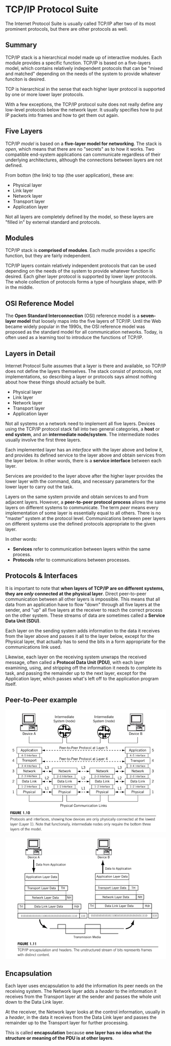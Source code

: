 # TCP/IP Protocol Suite

The Internet Protocol Suite is usually called TCP/IP after two of its most prominent protocols, but there are other protocols as well.

## Summary

TCP/IP stack is a hierarchical model made up of interactive modules. Each module provides a specific function. TCP/IP is based on a five-layers model, which contains relatively independent protocols that can be "mixed and matched" depending on the needs of the system to provide whatever funciton is desired.

TCP is hierarchical in the sense that each higher layer protocol is supported by one or more lower layer protocols.

With a few exceptions, the TCP/IP protocol suite does not really define any low-level protocols below the network layer. It usually specifies how to put IP packets into frames and how to get them out again.

## Five Layers

TCP/IP _model_ is based on a __five-layer model for networking__. The stack is _open_, which means that there are no "secrets" as to how it works. Two compatible end-system applications can communicate regardless of their underlying architectures, although the connections between layers are not defined.

From botton (the link) to top (the user application), these are:

* Physical layer
* Link layer
* Network layer
* Transport layer
* Application layer

Not all layers are completely defined by the model, so these layers are "filled in" by external standard and protocols.

## Modules

TCP/IP stack is __comprised of modules__. Each mudle provides a specific function, but they are fairly independent.

TCP/IP layers contain relatively independent protocols that can be used depending on the needs of the system to provide whatever function is desired. Each giher layer protocol is supported by lower layer protocols. The whole collection of protocols forms a type of hourglass shape, with IP in the middle.

## OSI Reference Model

The __Open Standard Interconnection__ (OSI) reference model is a __seven-layer model__ that loosely maps into the five layers of TCP/IP. Until the Web became widely popular in the 1990s, the OSI reference model was proposed as the standard model for all communication networks. Today, is often used as a learning tool to introduce the functions of TCP/IP.

## Layers in Detail

Internet Protocol Suite assumes that a layer is there and available, so TCP/IP does not define the layers themselves. The stack consist of protocols, not implementations, so describing a layer or protocols says almost nothing about how these things should actually be built.

* Physical layer
* Link layer
* Network layer
* Transport layer
* Application layer

Not all systems on a network need to implement all five layers. Devices using the TCP/IP protocol stack fall into two general categories, a __host__ or __end system__, and an __intermediate node/system__. The intermediate nodes usually involve the first three layers.

Each implemented layer has an _interface_ with the layer above and below it, and provides its defined service to the layer above and obtain services from the layer below. In other words, there is a __service interface__ between each layer.

Services are provided to the layer above after the higher layer provides the lower layer with the command, data, and necessary parameters for the lower layer to carry out the task.

Layers on the same system provide and obtain services to and from adjacent layers. However, a __peer-to-peer protocol process__ allows the same layers on different systems to communicate. The term _peer_ means every implementation of some layer is essentially equal to all others. There is no "master" system at the protocol level. Communications between peer layers on different systems use the defined protocols appropriate to the given layer.

In other words:

* __Services__ refer to communication between layers within the same process.
* __Protocols__ refer to communications between processes.

## Protocols & Interfaces

It is important to note that __when layers of TCP/IP are on different systems, they are _only_ connected at the physical layer__. Direct peer-to-peer communication between all other layers is impossible. This means that all data from an application have to flow "down" through all five layers at the sender, and "up" all five layers at the receiver to reach the correct process on the other system. These streams of data are sometimes called a __Service Data Unit (SDU)__.

Each layer on the sending system adds information to the data it receives from the layer above and passes it all to the layer below, except for the Physical layer, that actually has to send the bits in a form appropriate for the communications link used.

Likewise, each layer on the receiving system unwraps the received message, often called a __Protocol Data Unit (PDU)__, with each layer examining, using, and stripping off the information it needs to complete its task, and passing the remainder up to the next layer, except for the Application layer, which passes what's left off to the application program itself.

## Peer-to-Peer example

![peer-to-peer](./peer-to-peer.png)

![transmission](./transmission.png)

## Encapsulation

Each layer uses encapsulation to add the information its peer needs on the receiving system. The Network layer adds a _header_ to the information it receives from the Transport layer at the sender and passes the whole unit down to the Data Link layer.

At the receiver, the Network layer looks at the control information, usually in a _header_, in the data it receives from the Data Link layer and passes the remainder up to the Transport layer for further processing.

This is called __encapsulation__ because __one layer has no idea what the structure or meaning of the PDU is at other layers__.
